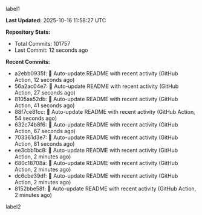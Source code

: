 
label1 
<!-- ACTIVITY_START -->
**Last Updated:** 2025-10-16 11:58:27 UTC

**Repository Stats:**
- Total Commits: 101757
- Last Commit: 12 seconds ago

**Recent Commits:**
- a2ebb0935f: 🤖 Auto-update README with recent activity (GitHub Action, 12 seconds ago)
- 56a2ac04e7: 🤖 Auto-update README with recent activity (GitHub Action, 27 seconds ago)
- 8105aa52db: 🤖 Auto-update README with recent activity (GitHub Action, 41 seconds ago)
- 88f7ce81cc: 🤖 Auto-update README with recent activity (GitHub Action, 54 seconds ago)
- 632c74b8f6: 🤖 Auto-update README with recent activity (GitHub Action, 67 seconds ago)
- 703361d3e7: 🤖 Auto-update README with recent activity (GitHub Action, 81 seconds ago)
- ee3cbb1bc8: 🤖 Auto-update README with recent activity (GitHub Action, 2 minutes ago)
- 680c18708a: 🤖 Auto-update README with recent activity (GitHub Action, 2 minutes ago)
- dc6cbe39df: 🤖 Auto-update README with recent activity (GitHub Action, 2 minutes ago)
- 8152bbe58f: 🤖 Auto-update README with recent activity (GitHub Action, 2 minutes ago)
<!-- ACTIVITY_END -->

label2
